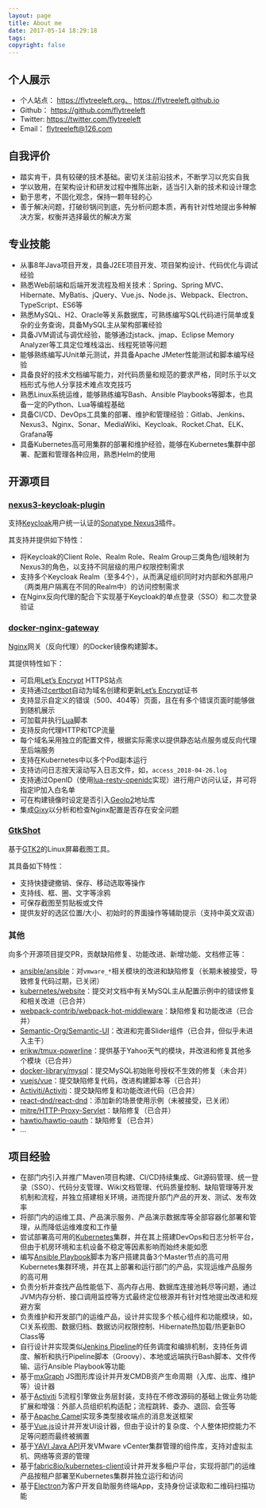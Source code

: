 ```yaml
---
layout: page
title: About me
date: 2017-05-14 18:29:18
tags:
copyright: false
---
```


## 个人展示

- 个人站点： https://flytreeleft.org、 https://flytreeleft.github.io
- Github： https://github.com/flytreeleft
- Twitter: https://twitter.com/flytreeleft
- Email： flytreeleft@126.com

## 自我评价

- 踏实肯干，具有较硬的技术基础。密切关注前沿技术，不断学习以充实自我
- 学以致用，在架构设计和研发过程中推陈出新，适当引入新的技术和设计理念
- 勤于思考，不固化观念，保持一颗年轻的心
- 善于解决问题，打破砂锅问到底，先分析问题本质，再有针对性地提出多种解决方案，权衡并选择最优的解决方案

## 专业技能

- 从事8年Java项目开发，具备J2EE项目开发、项目架构设计、代码优化与调试经验
- 熟悉Web前端和后端开发流程及相关技术：Spring、Spring MVC、Hibernate、MyBatis、jQuery、Vue.js、Node.js、Webpack、Electron、TypeScript、ES6等
- 熟悉MySQL、H2、Oracle等关系数据库，可熟练编写SQL代码进行简单或复杂的业务查询，具备MySQL主从架构部署经验
- 具备JVM调试与调优经验，能够通过jstack、jmap、Eclipse Memory Analyzer等工具定位堆栈溢出、线程死锁等问题
- 能够熟练编写JUnit单元测试，并具备Apache JMeter性能测试和脚本编写经验
- 具备良好的技术文档编写能力，对代码质量和规范的要求严格，同时乐于以文档形式与他人分享技术难点攻克技巧
- 熟悉Linux系统运维，能够熟练编写Bash、Ansible Playbooks等脚本，也具备一定的Python、Lua等编程基础
- 具备CI/CD、DevOps工具集的部署、维护和管理经验：Gitlab、Jenkins、Nexus3、Nginx、Sonar、MediaWiki、Keycloak、Rocket.Chat、ELK、Grafana等
- 具备Kubernetes高可用集群的部署和维护经验，能够在Kubernetes集群中部署、配置和管理各种应用，熟悉Helm的使用

## 开源项目

### [nexus3-keycloak-plugin](https://github.com/flytreeleft/nexus3-keycloak-plugin)

支持[Keycloak](https://www.keycloak.org/)用户统一认证的[Sonatype Nexus3](https://www.sonatype.com/nexus-repository-oss)插件。

其支持并提供如下特性：
- 将Keycloak的Client Role、Realm Role、Realm Group三类角色/组映射为Nexus3的角色，以支持不同层级的用户权限控制需求
- 支持多个Keycloak Realm（至多4个），从而满足组织同时对内部和外部用户（两类用户隔离在不同的Realm中）的访问控制需求
- 在Nginx反向代理的配合下实现基于Keycloak的单点登录（SSO）和二次登录验证

### [docker-nginx-gateway](https://github.com/flytreeleft/docker-nginx-gateway)

[Nginx](https://www.nginx.com/)网关（反向代理）的Docker镜像构建脚本。

其提供特性如下：
- 可启用[Let’s Encrypt](https://letsencrypt.org/) HTTPS站点
- 支持通过[certbot](https://certbot.eff.org/docs/using.html)自动为域名创建和更新[Let’s Encrypt](https://letsencrypt.org/)证书
- 支持显示自定义的错误（500、404等）页面，且在有多个错误页面时能够做到随机展示
- 可加载并执行[Lua](https://github.com/openresty/lua-nginx-module)脚本
- 支持反向代理HTTP和TCP流量
- 每个域名采用独立的配置文件，根据实际需求以提供静态站点服务或反向代理至后端服务
- 支持在Kubernetes中以多个Pod副本运行
- 支持访问日志按天滚动写入日志文件，如，`access_2018-04-26.log`
- 支持通过OpenID（使用[lua-resty-openidc](https://github.com/zmartzone/lua-resty-openidc)实现）进行用户访问认证，并可将指定IP加入白名单
- 可在构建镜像时设定是否引入[GeoIp2](https://github.com/leev/ngx_http_geoip2_module)地址库
- 集成[Gixy](https://github.com/yandex/gixy)以分析和检查Nginx配置是否存在安全问题

### [GtkShot](https://github.com/flytreeleft/GtkShot)

基于[GTK2](https://developer.gnome.org/gtk2/)的Linux屏幕截图工具。

其具备如下特性：
- 支持快捷键撤销、保存、移动选取等操作
- 支持线、框、圈、文字等涂鸦
- 可保存截图至剪贴板或文件
- 提供友好的选区位置/大小、初始时的界面操作等辅助提示（支持中英文双语）

### 其他

向多个开源项目提交PR，贡献缺陷修复、功能改进、新增功能、文档修正等：
- [ansible/ansible](https://github.com/ansible/ansible)：对`vmware_*`相关模块的改进和缺陷修复（长期未被接受，导致修复代码过期，已关闭）
- [kubernetes/website](https://github.com/kubernetes/website)：提交对文档中有关MySQL主从配置示例中的错误修复和相关改进（已合并）
- [webpack-contrib/webpack-hot-middleware](https://github.com/webpack-contrib/webpack-hot-middleware)：缺陷修复和功能改进（已合并）
- [Semantic-Org/Semantic-UI](https://github.com/Semantic-Org/Semantic-UI)：改进和完善Slider组件（已合并，但似乎未进入主干）
- [erikw/tmux-powerline](https://github.com/erikw/tmux-powerline)：提供基于Yahoo天气的模块，并改进和修复其他多个模块（已合并）
- [docker-library/mysql](https://github.com/docker-library/mysql)：提交MySQL初始账号授权不生效的修复（未合并）
- [vuejs/vue](https://github.com/vuejs/vue)：提交缺陷修复代码，改进构建脚本等（已合并）
- [Activiti/Activiti](https://github.com/Activiti/Activiti)：提交缺陷修复和功能改进代码（已合并）
- [react-dnd/react-dnd](https://github.com/react-dnd/react-dnd)：添加新的场景使用示例（未被接受，已关闭）
- [mitre/HTTP-Proxy-Servlet](https://github.com/mitre/HTTP-Proxy-Servlet)：缺陷修复（已合并）
- [hawtio/hawtio-oauth](https://github.com/hawtio/hawtio-oauth)：缺陷修复（已合并）
- ...

## 项目经验

- 在部门内引入并推广Maven项目构建、CI/CD持续集成、Git源码管理、统一登录（SSO）、代码分支管理、Wiki文档管理、代码质量控制、缺陷管理等开发机制和流程，并独立搭建相关环境，进而提升部门产品的开发、测试、发布效率
- 将部门内的运维工具、产品演示服务、产品演示数据库等全部容器化部署和管理，从而降低运维难度和工作量
- 尝试部署高可用的[Kubernetes](https://kubernetes.io/)集群，并在其上搭建DevOps和日志分析平台，但由于机房环境和主机设备不稳定等因素影响而始终未能如愿
- 编写[Ansible Playbook](https://www.ansible.com/)脚本为客户搭建具备3个Master节点的高可用Kubernetes集群环境，并在其上部署和运行部门的产品，实现运维产品服务的高可用
- 负责分析并查找产品性能低下、高内存占用、数据库连接池耗尽等问题，通过JVM内存分析、接口调用监控等方式最终定位根源并有针对性地提出改进和规避方案
- 负责维护和开发部门的运维产品，设计并实现多个核心组件和功能模块，如，CI关系视图、数据归档、数据访问权限控制、Hibernate热加载/热更新BO Class等
- 自行设计并实现类似[Jenkins Pipeline](https://jenkins.io/doc/book/pipeline/syntax/)的任务调度和编排机制，支持任务调度、解析和执行Pipeline脚本（Groovy）、本地或远端执行Bash脚本、文件传输、运行Ansible Playbook等功能
- 基于[mxGraph](https://github.com/jgraph/mxgraph) JS图形库设计并开发CMDB资产生命周期（入库、出库、维护等）设计器
- 基于[Activiti](https://github.com/Activiti/Activiti) 5流程引擎做业务层封装，支持在不修改源码的基础上做业务功能扩展和增强：外部人员组织机构适配；流程跳转、委办、退回、会签等
- 基于[Apache Camel](https://camel.apache.org/)实现多类型接收端点的消息发送框架
- 基于[Vue.js](https://vuejs.org)设计并开发UI设计器，但由于设计的复杂度、个人整体把控能力不足等问题而最终被搁置
- 基于[YAVI Java API](https://github.com/yavijava/yavijava)开发VMware vCenter集群管理的组件库，支持对虚拟主机、网络等资源的管理
- 基于[fabric8io/kubernetes-client](https://github.com/fabric8io/kubernetes-client)设计并开发多租户平台，实现将部门的运维产品按租户部署至Kubernetes集群并独立运行和访问
- 基于[Electron](https://electronjs.org/)为客户开发自助服务终端App，支持身份证读取和二维码扫描功能
